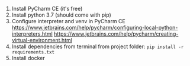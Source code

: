 1. Install PyCharm CE (it's free)
2. Install python 3.7 (should come with pip)
3. Configure interpreter and venv in PyCharm CE 
https://www.jetbrains.com/help/pycharm/configuring-local-python-interpreters.html
https://www.jetbrains.com/help/pycharm/creating-virtual-environment.html
4. Install dependencies from terminal from project folder:
```pip install -r requirements.txt```
5. Install docker